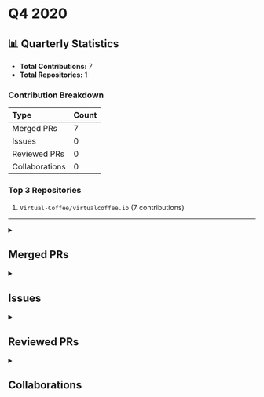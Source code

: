 # Q4 2020

## 📊 Quarterly Statistics

* **Total Contributions:** 7
* **Total Repositories:** 1

### Contribution Breakdown

| Type | Count |
| :--- | :--- |
| Merged PRs | 7 |
| Issues | 0 |
| Reviewed PRs | 0 |
| Collaborations | 0 |

### Top 3 Repositories

1. `Virtual-Coffee/virtualcoffee.io` (7 contributions)

---

<details>
  <summary><h2>Merged PRs</h2></summary>
<table style='width:100%; table-layout:fixed;'>
  <thead>
    <tr>
      <th style='width:5%;'>No.</th>
      <th style='width:20%;'>Project Name</th>
      <th style='width:20%;'>Title</th>
      <th style='width:35%;'>Description</th>
      <th style='width:20%;'>Date</th>
    </tr>
  </thead>
  <tbody>
    <tr>
      <td>1.</td>
      <td>Virtual-Coffee/virtualcoffee.io</td>
      <td><a href='https://github.com/Virtual-Coffee/virtualcoffee.io/pull/122'>Monthlychallenge/add new post</a></td>
      <td>## Linked Issue<br><br>#91 <br><br>## Description<br><br>- Add Ayu&#39;s blog post:<br>  Overcoming Burnout In Programming Learning<br><br>- Add Debra-Kaye&#39;s blog post:<br>  Just In Time Learning<br><br></td>
      <td>2020-12-01</td>
    </tr>
    <tr>
      <td>2.</td>
      <td>Virtual-Coffee/virtualcoffee.io</td>
      <td><a href='https://github.com/Virtual-Coffee/virtualcoffee.io/pull/115'>Monthlychallenge/add new post</a></td>
      <td>## Linked Issue<br><br>#91 <br><br>## Description<br><br>Ayu add 2 blog posts:<br>- React JS Log Blog - Prologue<br>- ReactDOM.render()<br><br><br><br></td>
      <td>2020-11-29</td>
    </tr>
    <tr>
      <td>3.</td>
      <td>Virtual-Coffee/virtualcoffee.io</td>
      <td><a href='https://github.com/Virtual-Coffee/virtualcoffee.io/pull/108'>Add a new blog post for monthly challenge</a></td>
      <td>## Linked Issue<br><br>#91 <br><br>## Description<br><br>Ayu adds a new blog post:<br>&quot;When Should You Start To Write A Blog?&quot;<br><br><br><br></td>
      <td>2020-11-24</td>
    </tr>
    <tr>
      <td>4.</td>
      <td>Virtual-Coffee/virtualcoffee.io</td>
      <td><a href='https://github.com/Virtual-Coffee/virtualcoffee.io/pull/100'>Add Ayu's new posts</a></td>
      <td>## Linked Issue<br><br>#91 <br><br>## Description<br>Ayu add 2 new posts:<br><br>- Contributing To An Open Source by A First-Timer (Part 1)<br>- Contributing To An Open Source by A First-Timer (Part 2)<br></td>
      <td>2020-11-23</td>
    </tr>
    <tr>
      <td>5.</td>
      <td>Virtual-Coffee/virtualcoffee.io</td>
      <td><a href='https://github.com/Virtual-Coffee/virtualcoffee.io/pull/92'>Add new post for monthly challenge</a></td>
      <td>## Linked Issue<br><br>#91 <br><br>## Description<br><br>Add Ayu&#39;s new post **CSS Unit: em** for monthly challenge <br><br><br></td>
      <td>2020-11-16</td>
    </tr>
    <tr>
      <td>6.</td>
      <td>Virtual-Coffee/virtualcoffee.io</td>
      <td><a href='https://github.com/Virtual-Coffee/virtualcoffee.io/pull/85'>Add Ayu's post to Monthly Challenge</a></td>
      <td>## Description<br><br>- Add Ayu&#39;s &quot;Networking & Community&quot; article to the Monthly Challenge<br>- Rearrange table&#39;s order based on total words following this thread: https://github.com/Virtual-Coffee/virtualcoffee.io/pull/83#pullrequestreview-529363261<br><br>## Methodology<br><br>- I added my post to the HTML and updated the table manually.<br>- Totals were also updated manually.<br><br>## Preview<br>https://deploy-preview-85--virtual-coffee-io.netlify.app/monthlychallenges/nov-2020/<br><br></td>
      <td>2020-11-12</td>
    </tr>
    <tr>
      <td>7.</td>
      <td>Virtual-Coffee/virtualcoffee.io</td>
      <td><a href='https://github.com/Virtual-Coffee/virtualcoffee.io/pull/46'>Add myself as member of Virtual Coffee</a></td>
      <td>## Linked Issue<br><br>#13 <br><br>## Description<br><br>Add member .json file of Ayu Adiati<br><br>## Methodology<br><br><br></td>
      <td>2020-10-07</td>
    </tr>
  </tbody>
</table>
</details>

<details>
  <summary><h2>Issues</h2></summary>
No contribution in this quarter.
</details>

<details>
  <summary><h2>Reviewed PRs</h2></summary>
No contribution in this quarter.
</details>

<details>
  <summary><h2>Collaborations</h2></summary>
No contribution in this quarter.
</details>

